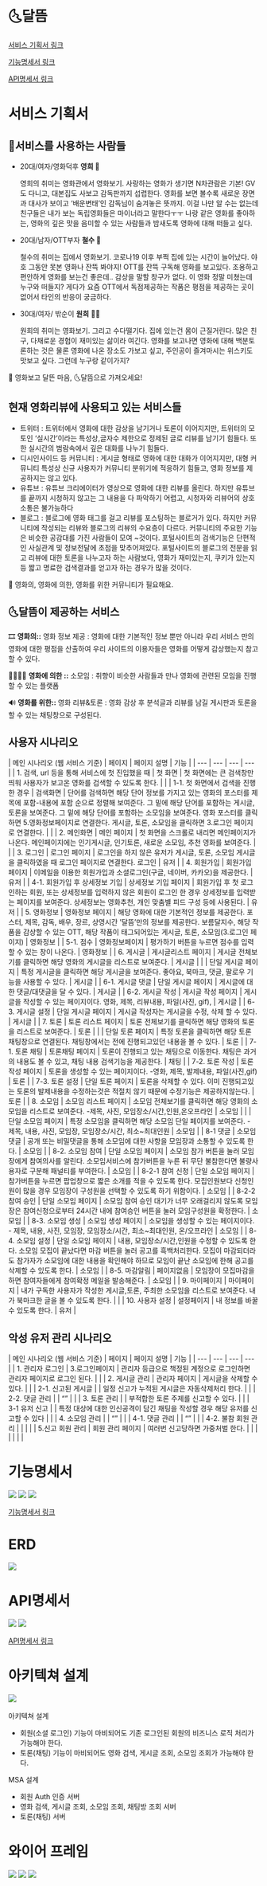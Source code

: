 # 🌜달뜸 

<a href="https://www.notion.so/10060a5fedfe44a7aae0b016f46850c1">서비스 기획서 링크</a>

<a href="https://www.notion.so/d77662c21b244091ba3b8f554236bb8a">기능명세서 링크</a>

<a href="https://www.notion.so/API-68b0b8dfecb34b4aaafe785eada86e2f">API명세서 링크</a>

# 서비스 기획서

## 🤩서비스를 사용하는 사람들

- 20대/여자/영화덕후 **영희 👩**
    
    영희의 취미는 영화관에서 영화보기. 사랑하는 영화가 생기면 N차관람은 기본! GV도 다니고, 대본집도 사보고 감독판까지 섭렵한다. 영화를 보면 볼수록 새로운 장면과 대사가 보이고 ‘배운변태’인 감독님이 숨겨놓은 뜻까지. 이걸 나만 알 수는 없는데 친구들은 내가 보는 독립영화들은 마이너라고 말한다ㅜㅜ 나랑 같은 영화를 좋아하는, 영화의 깊은 맛을 음미할 수 있는 사람들과 밤새도록 영화에 대해 떠들고 싶다.
    
- 20대/남자/OTT부자 **철수 🧑**
    
    철수의 취미는 집에서 영화보기. 코로나19 이후 부쩍 집에 있는 시간이 늘어났다. 야호 그동안 못본 영화나 잔뜩 봐야지! OTT를 잔뜩 구독해 영화를 보고있다. 조용하고 편안하게 영화를 보는건 좋은데.. 감상을 말할 창구가 없다. 이 영화 정말 미쳤는데 누구와 떠들지? 게다가 요즘 OTT에서 독점제공하는 작품은 평점을 제공하는 곳이 없어서 타인의 반응이 궁금하다.
    
- 30대/여자/ 밖순이 **원희** 👩‍🦰
    
    원희의 취미는 영화보기. 그리고 수다떨기다. 집에 있는건 몸이 근질거린다. 많은 친구, 다채로운 경험이 재미있는 삶이라 여긴다. 영화를 보고나면 영화에 대해 백분토론하는 것은 물론 영화에 나온 장소도 가보고 싶고, 주인공이 즐겨마시는 위스키도 맛보고 싶다. 그런데 누구랑 같이가지?
    

<aside>
🍿 영화보고 달뜬 마음, 🌜달뜸으로 가져오세요!

</aside>

## 현재 영화리뷰에 사용되고 있는 서비스들

- 트위터 : 트위터에서 영화에 대한 감상을 남기거나 토론이 이어지지만, 트위터의 모토인  ‘실시간’이라는 특성상,글자수 제한으로 정제된 글로 리뷰를 남기기 힘들다. 또한 실시간의 범람속에서 깊은 대화를 나누기 힘들다.
- 디시인사이드 등 커뮤니티 : 게시글 형태로 영화에 대한 대화가 이어지지만, 대형 커뮤니티 특성상 신규 사용자가 커뮤니티 분위기에 적응하기 힘들고, 영화 정보를 제공하지는 않고 있다.
- 유튜브 : 유튜브 크리에이터가 영상으로 영화에 대한 리뷰를 올린다. 하지만 유튜브를 끝까지 시청하지 않고는 그 내용을 다 파악하기 어렵고, 시청자와 리뷰어의 상호 소통은 불가능하다
- 블로그 : 블로그에 영화 태그를 걸고 리뷰를 포스팅하는 블로거가 있다. 하지만 커뮤니티에 작성되는 리뷰와 블로그의 리뷰의 수요층이 다르다. 커뮤니티의 주요한 기능은 비슷한 공감대를 가진 사람들이 모여 ~것이다. 포털사이트의 검색기능은 단편적인 사실관계 및 정보전달에 초점을 맞추어져있다. 포털사이트의 블로그의 전문을 읽고 리뷰에 대한 토론을 나누고자 하는 사람보다, 영화가 재미있는지, 쿠키가 있는지 등 짧고 명료한 검색결과를 얻고자 하는 경우가 많을 것이다.

<aside>
🍿 영화의, 영화에 의한, 영화를 위한 커뮤니티가 필요해요.

</aside>

## 🌜달뜸이 제공하는 서비스

🎞 **영화의::** 영화 정보 제공 : 영화에 대한 기본적인 정보 뿐만 아니라 우리 서비스 만의 영화에 대한 평점을 산출하여 우리 사이트의 이용자들은 영화를 어떻게 감상했는지 참고할 수 있다.

👨‍👩‍👦‍👦 **영화에 의한 ::** 소모임 : 취향이 비슷한 사람들과 만나 영화에 관련된 모임을 진행할 수 있는 플랫폼

🔊 **영화를 위한::** 영화 리뷰&토론 : 영화 감상 후 분석글과 리뷰를 남길 게시판과 토론을 할 수 있는 채팅창으로 구성된다. 

## 사용자 시나리오

| 메인 시나리오
(웹 서비스 기준) | 페이지 | 페이지 설명 | 기능 |
| --- | --- | --- | --- |
| 1. 검색, url 등을 통해 서비스에 첫 진입했을 때 | 첫 화면 | 첫 화면에는 큰 검색창만 띄워 사용자가 보고온 영화를 검색할 수 있도록 한다. |  |
| 1-1. 첫 화면에서 검색을 진행한 경우 | 검색화면 | 단어를 검색하면 해당 단어 정보를 가지고 있는 영화의 포스터를 제목에 포함-내용에 포함 순으로 정렬해 보여준다. 그 밑에 해당 단어를 포함하는 게시글, 토론을 보여준다. 그 밑에 해당 단어를 포함하는 소모임을 보여준다. 영화 포스터를 클릭하면 5.영화정보페이지로 연결한다. 게시글, 토론, 소모임을 클릭하면 3.로그인 페이지로 연결한다. |  |
| 2. 메인화면 | 메인 페이지 | 첫 화면을 스크롤로 내리면 메인페이지가 나온다. 메인페이지에는 인기게시글, 인기토론, 새로운 소모임, 추천 영화를 보여준다.  |  |
| 3. 로그인 | 로그인 페이지 | 로그인을 하지 않은 유저가 게시글, 토론, 소모임 게시글을 클릭하였을 때 로그인 페이지로 연결한다.
로그인 | 유저 |
| 4. 회원가입 | 회원가입 페이지 | 이메일을 이용한 회원가입과 소셜로그인(구글, 네이버, 카카오)을 제공한다.  | 유저 |
| 4-1. 회원가입 후 상세정보 기입 | 상세정보 기입 페이지 | 회원가입 후 첫 로그인하는 회원, 또는 상세정보를 입력하지 않은 회원이 로그인 한 경우 상세정보를 입력받는 페이지를 보여준다. 상세정보는 영화추천, 개인 맞춤별 피드 구성 등에 사용된다. | 유저 |
| 5. 영화정보 | 영화정보 페이지  | 해당 영화에 대한 기본적인 정보를 제공한다. 포스터, 제목, 감독, 배우, 장르, 상영시간 ’달뜸’만의 정보를 제공한다. 보름달지수, 해당 작품을 감상할 수 있는 OTT, 해당 작품이 태그되어있는 게시글, 토론, 소모임(3.로그인 페이지) | 영화정보 |
| 5-1. 점수 | 영화정보페이지 | 평가하기 버튼을 누르면 점수를 입력할 수 있는 창이 나온다.   | 영화정보 |
| 6. 게시글 | 게시글리스트 페이지 | 게시글 전체보기를 클릭하면 해당 영화의 게시글을 리스트로 보여준다. | 게시글 |
|  | 단일 게시글 페이지  | 특정 게시글을 클릭하면 해당 게시글을 보여준다. 좋아요, 북마크, 댓글, 팔로우 기능을 사용할 수 있다. | 게시글 |
| 6-1. 게시글 댓글 | 단일 게시글 페이지 | 게시글에 대한 댓글/대댓글을 달 수 있다.  | 게시글 |
| 6-2. 게시글 작성 | 게시글 작성 페이지 | 게시글을 작성할 수 있는 페이지이다. 영화, 제목, 리뷰내용, 파일(사진, gif),  | 게시글 |
| 6-3. 게시글 설정 | 단일 게시글 페이지 | 게시글 작성자는 게시글을 수정, 삭제 할 수 있다.  | 게시글 |
| 7. 토론 | 토론 리스트 페이지 | 토론 전체보기를 클릭하면 해당 영화의 토론을 리스트로 보여준다. | 토론              |
|  | 단일 토론 페이지 | 특정 토론을 클릭하면 해당 토론 채팅창으로 연결된다. 채팅창에서는 전에 진행되고있던 내용을 볼 수 있다. | 토론 |
| 7-1. 토론 채팅 | 토론채팅 페이지 | 토론이 진행되고 있는 채팅으로 이동한다. 채팅은 과거의 내용도 볼 수 있고, 채팅 내용 검색기능을 제공한다. | 채팅 |
| 7-2. 토론 작성 | 토론 작성 페이지 | 토론을 생성할 수 있는 페이지이다. -영화, 제목, 발제내용, 파일(사진,gif) | 토론 |
| 7-3. 토론 설정  | 단일 토론 페이지 | 토론을 삭제할 수 있다. 이미 진행되고있는 토론의 발제내용을 수정하는것은 적절치 않기 때문에 수정기능은 제공하지않는다. | 토론 |
| 8. 소모임 | 소모임 리스트 페이지 | 소모임 전체보기를 클릭하면 해당 영화의 소모임을 리스트로 보여준다. -제목, 사진, 모임장소/시간,인원,온오프라인 | 소모임 |
|  | 단일 소모임 페이지 | 특정 소모임을 클릭하면 해당 소모임 단일 페이지를 보여준다. - 제목, 내용, 사진, 모임장, 모임장소/시간, 최소~최대인원 | 소모임 |
| 8-1 댓글 | 소모임 댓글 | 공개 또는 비밀댓글을 통해 소모임에 대한 사항을 모임장과 소통할 수 있도록 한다. | 소모임 |
| 8-2. 소모임 참여 | 단일 소모임 페이지 | 소모임 참가 버튼을 눌러 모임장에게 참여의사를 알린다. 소모임서비스에 참가버튼을 누른 뒤 무단 불참한다면 불량사용자로 구분해 패널티를 부여한다. | 소모임 |
| 8-2-1 참여 신청 | 단일 소모임 페이지 | 참가버튼을 누르면 팝업창으로 짧은 소개를 적을 수 있도록 한다. 모집인원보다 신청인원이 많을 경우 모임장이 구성원을 선택할 수 있도록 하기 위함이다.  | 소모임 |
| 8-2-2 참여 승인 | 단일 소모임 페이지 | 소모임 참여 승인 대기가 너무 오래걸리지 않도록 모임장은 참여신청으로부터 24시간 내에 참여승인 버튼을 눌러 모임구성원을 확정한다. | 소모임 |
| 8-3. 소모임 생성 | 소모임 생성 페이지 | 소모임을 생성할 수 있는 페이지이다. - 제목, 내용, 사진, 모임장, 모임장소/시간, 최소~최대인원, 온/오프라인 | 소모임 |
| 8-4. 소모임 설정 | 단일 소모임 페이지 | 내용, 모임장소/시간,인원을 수정할 수 있도록 한다. 소모임 모집이 끝났다면 마감 버튼을 눌러 공고를 흑백처리한다. 모집이 마감되더라도 참가자가 소모임에 대한 내용을 확인해야 하므로 모임이 끝난 소모임에 한해 공고를 삭제할 수 있도록 한다. | 소모임 |
| 8-5. 마감알림 | 페이지없음 | 모임장이 모집마감을 하면 참여자들에게 참여확정 메일을 발송해준다. | 소모임 |
| 9. 마이페이지 | 마이페이지 | 내가 구독한 사용자가 작성한 게시글,토론, 주최한 소모임을 리스트로 보여준다. 내가 북마크한 글을 볼 수 있도록 한다. |  |
| 10. 사용자 설정 | 설정페이지 | 내 정보를 바꿀 수 있도록 한다.  | 유저 |

## 악성 유저 관리 시나리오

| 메인 시나리오
(웹 서비스 기준) | 페이지  | 페이지 설명 | 기능 |
| --- | --- | --- | --- |
| 1. 관리자 로그인 | 3.로그인페이지 | 관리자 등급으로 책정된 계정으로 로그인하면 관리자 페이지로 로그인 된다. |  |
| 2. 게시글 관리 | 관리자 페이지 | 게시글을 삭제할 수 있다. |  |
| 2-1. 신고된 게시글 |  | 일정 신고가 누적된 게시글은 자동삭제처리 한다. |  |
| 2-2. 댓글 관리 |  | “” |  |
| 3. 토론 관리 |  | 부적합한 토론 주제를 신고할 수 있다. |  |
| 3-1 유저 신고 |  | 특정 대상에 대한 인신공격이 담긴 채팅을 작성할 경우 해당 유저를 신고할 수 있다  |  |
| 4. 소모임 관리 |  | “” |  |
| 4-1. 댓글 관리 |  | “” |  |
| 4-2. 불참 회원 관리 |  |  |  |
| 5.신고 회원 관리 | 회원 관리 페이지 | 여러번 신고당하면 가중처벌 한다. |  |
|  |  |  |  |



# 기능명세서

<img src="docs/img/func1.png">
<img src="docs/img/func2.png">
<img src="docs/img/func3.png">

<a href="https://www.notion.so/d77662c21b244091ba3b8f554236bb8a">기능명세서 링크</a>


# ERD
<img src="docs/img/ERD.png">

# API명세서


<img src="docs/img/API1.png">
<img src="docs/img/API2.png">

<a href="https://www.notion.so/API-68b0b8dfecb34b4aaafe785eada86e2f">API명세서 링크</a>

# 아키텍쳐 설계

<img src="docs/img/arch.png">
<br>
<br>
아키텍쳐 설계

- 회원(소셜 로그인) 기능이 마비되어도 기존 로그인된 회원의 비즈니스 로직 처리가 가능해야 한다.
- 토론(채팅) 기능이 마비되어도 영화 검색, 게시글 조회, 소모임 조회가 가능해야 한다.

MSA 설계

- 회원 Auth 인증 서버
- 영화 검색, 게시글 조회, 소모임 조회, 채팅방 조회 서버
- 토론(채팅) 서버

# 와이어 프레임

<img src="docs/img/wireframe1.png">
<img src="docs/img/wireframe2.png">
<img src="docs/img/wireframe3.png">